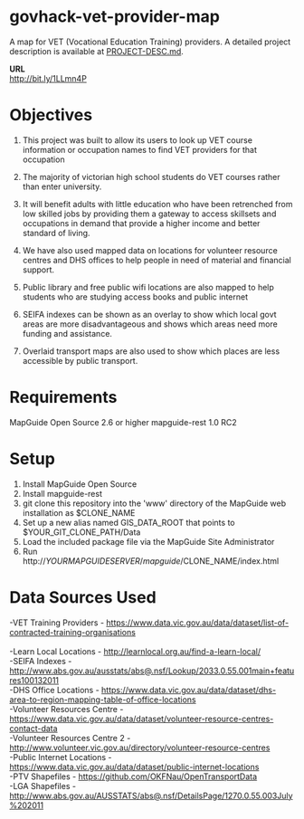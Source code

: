 # govhack-vet-provider-map
A map for VET (Vocational Education Training) providers. A detailed project description is available at [PROJECT-DESC.md](PROJECT-DESC.md).

**URL** </bR>
http://bit.ly/1LLmn4P

# Objectives
1. This project was built to allow its users to look up VET course information or occupation names to find VET providers for that occupation

2. The majority of victorian high school students do VET courses rather than enter university. 

3. It will benefit adults with little education who have been retrenched from low skilled jobs by providing them a gateway to access skillsets and occupations in demand that provide a higher income and better standard of living.

4. We have also used mapped data on locations for volunteer resource centres and DHS offices to help people in need of material and financial support.

5. Public library and free public wifi locations are also mapped to help students who are studying access books and public internet

6. SEIFA indexes can be shown as an overlay to show which local govt areas are more disadvantageous and shows which areas need more funding and assistance.

7. Overlaid transport maps are also used to show which places are less accessible by public transport.

# Requirements

MapGuide Open Source 2.6 or higher
mapguide-rest 1.0 RC2

# Setup

1. Install MapGuide Open Source
2. Install mapguide-rest 
3. git clone this repository into the 'www' directory of the MapGuide web installation as $CLONE_NAME
4. Set up a new alias named GIS_DATA_ROOT that points to $YOUR_GIT_CLONE_PATH/Data
5. Load the included package file via the MapGuide Site Administrator
6. Run http://$YOURMAPGUIDESERVER/mapguide/$CLONE_NAME/index.html

# Data Sources Used
-VET Training Providers - https://www.data.vic.gov.au/data/dataset/list-of-contracted-training-organisations </br>   
-Learn Local Locations - http://learnlocal.org.au/find-a-learn-local/ </br>
-SEIFA Indexes - http://www.abs.gov.au/ausstats/abs@.nsf/Lookup/2033.0.55.001main+features100132011 </br>
-DHS Office Locations - https://www.data.vic.gov.au/data/dataset/dhs-area-to-region-mapping-table-of-office-locations </br>
-Volunteer Resources Centre - https://www.data.vic.gov.au/data/dataset/volunteer-resource-centres-contact-data </br>
-Volunteer Resources Centre 2 -http://www.volunteer.vic.gov.au/directory/volunteer-resource-centres </br>
-Public Internet Locations - https://www.data.vic.gov.au/data/dataset/public-internet-locations </br>
-PTV Shapefiles - https://github.com/OKFNau/OpenTransportData </br>
-LGA Shapefiles - http://www.abs.gov.au/AUSSTATS/abs@.nsf/DetailsPage/1270.0.55.003July%202011 </br>
